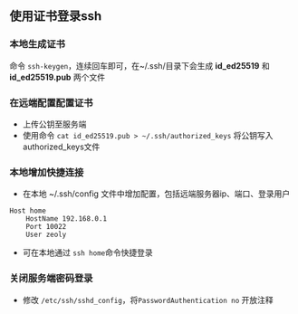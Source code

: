## 使用证书登录ssh

### 本地生成证书

命令 `ssh-keygen`，连续回车即可，在~/.ssh/目录下会生成 **id_ed25519** 和 **id_ed25519.pub** 两个文件

### 在远端配置配置证书

- 上传公钥至服务端
- 使用命令 `cat id_ed25519.pub > ~/.ssh/authorized_keys` 将公钥写入authorized_keys文件

### 本地增加快捷连接

- 在本地 ~/.ssh/config 文件中增加配置，包括远端服务器ip、端口、登录用户

```
Host home
    HostName 192.168.0.1
    Port 10022
    User zeoly
```

- 可在本地通过 `ssh home`命令快捷登录

### 关闭服务端密码登录

- 修改 `/etc/ssh/sshd_config`，将`PasswordAuthentication no` 开放注释
